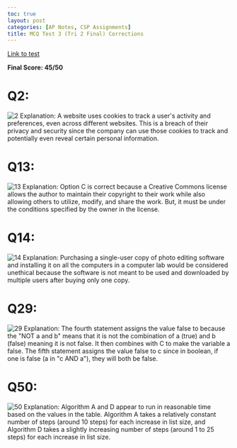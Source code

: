 ```yaml
---
toc: true
layout: post 
categories: [AP Notes, CSP Assignments]
title: MCQ Test 3 (Tri 2 Final) Corrections
---
```

[Link to test](https://apclassroom.collegeboard.org/103/assessments/results/49622571/performance)

**Final Score: 45/50**

# Q2:
![]({{site.baseurl}}/images/2q2.png "2")
Explanation: A website uses cookies to track a user's activity and preferences, even across different websites. This is a breach of their privacy and security since the company can use those cookies to track and potentially even reveal certain personal information.

# Q13:
![]({{site.baseurl}}/images/2q13.png "13")
Explanation: Option C is correct because a Creative Commons license allows the author to maintain their copyright to their work while also allowing others to utilize, modify, and share the work. But, it must be under the conditions specified by the owner in the license. 

# Q14:
![]({{site.baseurl}}/images/2q14.png "14")
Explanation: Purchasing a single-user copy of photo editing software and installing it on all the computers in a computer lab would be considered unethical because the software is not meant to be used and downloaded by multiple users after buying only one copy.

# Q29:
![]({{site.baseurl}}/images/2q29.png "29")
Explanation: The fourth statement assigns the value false to because the "NOT a and b" means that it is not the combination of a (true) and b (false) meaning it is not false. It then combines with C to make the variable a false. The fifth statement assigns the value false to c since in boolean, if one is false (a in "c AND a"), they will both be false.

# Q50:
![]({{site.baseurl}}/images/2q50.png "50")
Explanation: Algorithm A and D appear to run in reasonable time based on the values in the table. Algorithm A takes a relatively constant number of steps (around 10 steps) for each increase in list size, and Algorithm D takes a slightly increasing number of steps (around 1 to 25 steps) for each increase in list size.
